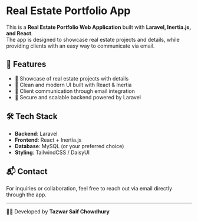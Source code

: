 # Real Estate Portfolio App

This is a **Real Estate Portfolio Web Application** built with **Laravel, Inertia.js, and React**.  
The app is designed to showcase real estate projects and details, while providing clients with an easy way to communicate via email.

## 🚀 Features
- 📂 Showcase of real estate projects with details  
- 🏡 Clean and modern UI built with React & Inertia  
- 📧 Client communication through email integration  
- 🔐 Secure and scalable backend powered by Laravel  

## 🛠️ Tech Stack
- **Backend**: Laravel  
- **Frontend**: React + Inertia.js  
- **Database**: MySQL (or your preferred choice)  
- **Styling**: TailwindCSS / DaisyUI  

## 📬 Contact
For inquiries or collaboration, feel free to reach out via email directly through the app.  

---

👨‍💻 Developed by **Tazwar Saif Chowdhury**  
